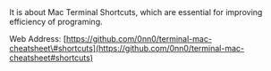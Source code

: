 ## 

It is about Mac Terminal Shortcuts, which are essential for improving efficiency of programing. 

Web Address: [https://github.com/0nn0/terminal-mac-cheatsheet\#shortcuts](https://github.com/0nn0/terminal-mac-cheatsheet#shortcuts)

